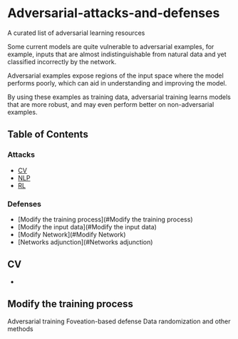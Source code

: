 # Adversarial-attacks-and-defenses
A curated list of adversarial learning resources

	
Some current models are quite vulnerable to adversarial examples, for example, inputs that are almost indistinguishable from natural data and yet classified incorrectly by the network. 

Adversarial examples expose regions of the input space where the model performs poorly, which can aid in understanding and improving the model. 

By using these examples as training data, adversarial training learns models that are more robust, and may even perform better on non-adversarial examples. 


## Table of Contents
### Attacks     
 - [CV](#CV)
 - [NLP](#NLP)
 - [RL](#RL)
### Defenses
- [Modify the training process](#Modify the training process)
- [Modify the input data](#Modify the input data)
- [Modify Network](#Modify Network)
- [Networks adjunction](#Networks adjunction)
 

## CV
 * 
 
 
 
## Modify the training process
 Adversarial training
 Foveation-based defense
  Data randomization and other methods

